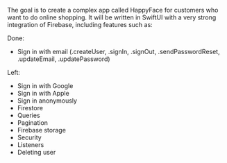 The goal is to create a complex app called HappyFace for customers who want to do online shopping. It will be written in SwiftUI with a very strong integration of Firebase, including features such as:

Done:
- Sign in with email (.createUser, .signIn, .signOut, .sendPasswordReset, .updateEmail, .updatePassword)
  
Left:
- Sign in with Google
- Sign in with Apple
- Sign in anonymously
- Firestore
- Queries
- Pagination
- Firebase storage
- Security
- Listeners
- Deleting user
